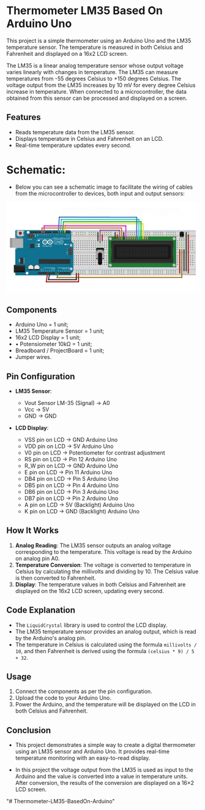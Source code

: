 # Thermometer LM35 Based On Arduino Uno

This project is a simple thermometer using an Arduino Uno and the LM35 temperature sensor. The temperature is measured in both Celsius and Fahrenheit and displayed on a 16x2 LCD screen.

The LM35 is a linear analog temperature sensor whose output voltage varies linearly with changes in temperature. The LM35 can measure temperatures from -55 degrees Celsius to +150 degrees Celsius. The voltage output from the LM35 increases by 10 mV for every degree Celsius increase in temperature. When connected to a microcontroller, the data obtained from this sensor can be processed and displayed on a screen.

## Features

- Reads temperature data from the LM35 sensor.
- Displays temperature in Celsius and Fahrenheit on an LCD.
- Real-time temperature updates every second.

# Schematic:

- Below you can see a schematic image to facilitate the wiring of cables from the microcontroller to devices, both input and output sensors:

![Schematic](img/skema.jpg)

## Components

- Arduino Uno = 1 unit;
- LM35 Temperature Sensor = 1 unit;
- 16x2 LCD Display = 1 unit;
- • Potensiometer 10kΩ = 1 unit;
- Breadboard / ProjectBoard = 1 unit;
- Jumper wires.

## Pin Configuration

- **LM35 Sensor**:

  - Vout Sensor LM-35 (Signal) → A0 <br/>
  - Vcc → 5V <br/>
  - GND → GND <br/>

- **LCD Display**:
  - VSS pin on LCD → GND Arduino Uno <br/>
  - VDD pin on LCD → 5V Arduino Uno <br/>
  - V0 pin on LCD → Potentiometer for contrast adjustment <br/>
  - RS pin on LCD → Pin 12 Arduino Uno <br/>
  - R_W pin on LCD → GND Arduino Uno <br/>
  - E pin on LCD → Pin 11 Arduino Uno <br/>
  - DB4 pin on LCD → Pin 5 Arduino Uno <br/>
  - DB5 pin on LCD → Pin 4 Arduino Uno <br/>
  - DB6 pin on LCD → Pin 3 Arduino Uno <br/>
  - DB7 pin on LCD → Pin 2 Arduino Uno <br/>
  - A pin on LCD → 5V (Backlight) Arduino Uno <br/>
  - K pin on LCD → GND (Backlight) Arduino Uno <br/>

## How It Works

1. **Analog Reading**: The LM35 sensor outputs an analog voltage corresponding to the temperature. This voltage is read by the Arduino on analog pin A0.
2. **Temperature Conversion**: The voltage is converted to temperature in Celsius by calculating the millivolts and dividing by 10. The Celsius value is then converted to Fahrenheit.
3. **Display**: The temperature values in both Celsius and Fahrenheit are displayed on the 16x2 LCD screen, updating every second.

## Code Explanation

- The `LiquidCrystal` library is used to control the LCD display.
- The LM35 temperature sensor provides an analog output, which is read by the Arduino's analog pin.
- The temperature in Celsius is calculated using the formula `millivolts / 10`, and then Fahrenheit is derived using the formula `(celsius * 9) / 5 + 32`.

## Usage

1. Connect the components as per the pin configuration.
2. Upload the code to your Arduino Uno.
3. Power the Arduino, and the temperature will be displayed on the LCD in both Celsius and Fahrenheit.

## Conclusion

- This project demonstrates a simple way to create a digital thermometer using an LM35 sensor and Arduino Uno. It provides real-time temperature monitoring with an easy-to-read display.

- In this project the voltage output from the LM35 is used as input to the Arduino and the value is converted into a value in temperature units. After conversion, the results of the conversion are displayed on a 16×2 LCD screen.<br/>

"# Thermometer-LM35-BasedOn-Arduino"
